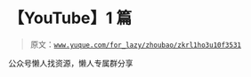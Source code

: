 # 【YouTube】1 篇

> 原文：[`www.yuque.com/for_lazy/zhoubao/zkrl1ho3u10f3531`](https://www.yuque.com/for_lazy/zhoubao/zkrl1ho3u10f3531)

公众号懒人找资源，懒人专属群分享